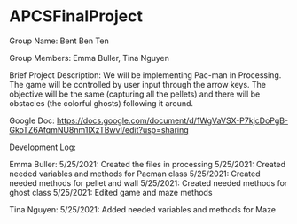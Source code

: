 # APCSFinalProject
Group Name: Bent Ben Ten

Group Members: Emma Buller, Tina Nguyen

Brief Project Description: We will be implementing Pac-man in Processing. The game will be controlled by user input through the arrow keys. The objective will be the same (capturing all the pellets) and there will be obstacles (the colorful ghosts) following it around.

Google Doc: https://docs.google.com/document/d/1WgVaVSX-P7kjcDoPgB-GkoTZ6AfqmNU8nm1lXzTBwvI/edit?usp=sharing

Development Log:

Emma Buller:
5/25/2021: Created the files in processing
5/25/2021: Created needed variables and methods for Pacman class
5/25/2021: Created needed methods for pellet and wall
5/25/2021: Created needed methods for ghost class
5/25/2021: Edited game and maze methods


Tina Nguyen:
5/25/2021: Added needed variables and methods for Maze
